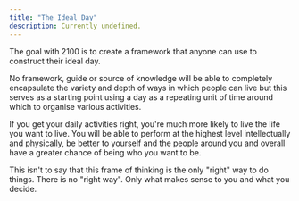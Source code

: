```yaml
---
title: "The Ideal Day"
description: Currently undefined.
---
```


The goal with 2100 is to create a framework that anyone can use to construct their ideal day. 

No framework, guide or source of knowledge will be able to completely encapsulate the variety and depth of ways in which people can live but this serves as a starting point using a day as a repeating unit of time around which to organise various activities. 

If you get your daily activities right, you're much more likely to live the life you want to live. You will be able to perform at the highest level intellectually and physically, be better to yourself and the people around you and overall have a greater chance of being who you want to be.

This isn't to say that this frame of thinking is the only "right" way to do things. There is no "right way". Only what makes sense to you and what you decide.